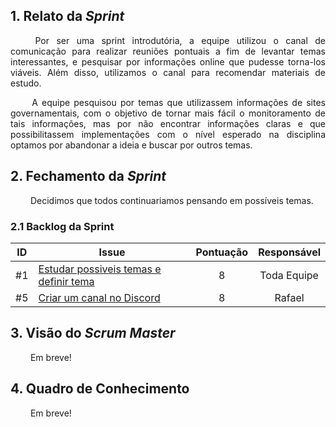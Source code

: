 
## 1. Relato da _Sprint_

<p align="justify">&emsp;&emsp; Por ser uma sprint introdutória, a equipe utilizou o canal de comunicação para realizar reuniões pontuais a fim de levantar temas interessantes, e pesquisar por informações online que pudesse torna-los viáveis. Além disso, utilizamos o canal para recomendar materiais de estudo.</p>

<p align="justify">&emsp;&emsp; A equipe pesquisou por temas que utilizassem informações de sites governamentais, com o objetivo de tornar mais fácil o monitoramento de tais informações, mas por não encontrar informações claras e que possibilitassem implementações com o nível esperado na disciplina optamos por abandonar a ideia e buscar por outros temas.</p>


## 2. Fechamento da _Sprint_
<p align="justify">&emsp;&emsp; Decidimos que todos continuariamos pensando em possíveis temas.
</p>

### 2.1 Backlog da Sprint

| ID | Issue | Pontuação | Responsável|
|:--:| ------- | :----: | :----: |
| #1 | [Estudar possiveis temas e definir tema](https://github.com/fga-eps-mds/2020.2-Anunbis/issues/1) | 8| Toda Equipe|
| #5 | [Criar um canal no Discord](https://github.com/fga-eps-mds/2020.2-Anunbis/issues/5) |8| Rafael |


## 3. Visão do _Scrum Master_

<p align="justify">&emsp;&emsp; Em breve!</p>

## 4. Quadro de Conhecimento

<p align="justify">&emsp;&emsp; Em breve!</p>

<!--
<img src="/images/quadroConhecimento1.png" width="1000">

 ![Screenshot](./images/quadroConhecimento1.png )   

={:height="150px" width="20px"}
-->
